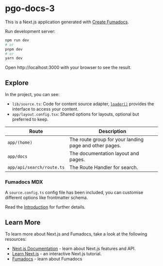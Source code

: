 # pgo-docs-3

This is a Next.js application generated with
[Create Fumadocs](https://github.com/fuma-nama/fumadocs).

Run development server:

```bash
npm run dev
# or
pnpm dev
# or
yarn dev
```

Open http://localhost:3000 with your browser to see the result.

## Explore

In the project, you can see:

- `lib/source.ts`: Code for content source adapter, [`loader()`](https://fumadocs.dev/docs/headless/source-api) provides the interface to access your content.
- `app/layout.config.tsx`: Shared options for layouts, optional but preferred to keep.

| Route                     | Description                                            |
| ------------------------- | ------------------------------------------------------ |
| `app/(home)`              | The route group for your landing page and other pages. |
| `app/docs`                | The documentation layout and pages.                    |
| `app/api/search/route.ts` | The Route Handler for search.                          |

### Fumadocs MDX

A `source.config.ts` config file has been included, you can customise different options like frontmatter schema.

Read the [Introduction](https://fumadocs.dev/docs/mdx) for further details.

## Learn More

To learn more about Next.js and Fumadocs, take a look at the following
resources:

- [Next.js Documentation](https://nextjs.org/docs) - learn about Next.js
  features and API.
- [Learn Next.js](https://nextjs.org/learn) - an interactive Next.js tutorial.
- [Fumadocs](https://fumadocs.vercel.app) - learn about Fumadocs
